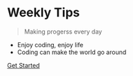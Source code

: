# Weekly Tips

> Making progerss every day

* Enjoy coding, enjoy life
* Coding can make the world go around


[Get Started](/javascript/rollupjs)
